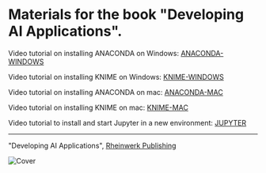 # Materials for the book "Developing AI Applications".

Video tutorial on installing ANACONDA on Windows: [ANACONDA-WINDOWS](https://youtu.be/yHod97z3GaI?si=jAEDP2uN3c8uJwJf)


Video tutorial on installing KNIME on Windows: [KNIME-WINDOWS](https://youtu.be/NiJ-nJqyAwM?si=55z7rr9wgo7pkyTJ)


Video tutorial on installing ANACONDA on mac: [ANACONDA-MAC](https://youtu.be/XEP31aQ-UFw?si=TE2oAZM6uR1CWdB_)


Video tutorial on installing KNIME on mac: [KNIME-MAC](https://youtu.be/FI2Lu7SCBRQ?si=r0w9RTXH1OEimtHP)


Video tutorial to install and start Jupyter in a new environment: [JUPYTER](https://youtu.be/c7Dp09SQl8E)


------------------------------------------

"Developing AI Applications", [Rheinwerk Publishing](https://www.sap-press.com/developing-ai-applications_5899)

![Cover](https://s3-eu-west-1.amazonaws.com/cover2.galileo-press.de/print/9781493226016_800_2d.png)
